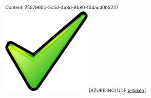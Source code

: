 Content: 7557960c-5c5d-4a3d-8b80-f54acd0b5227![image](76312193-dbdd-4528-bc75-46a62d1e6672.png)
[AZURE.INCLUDE [b-token](c8105625-1c07-48e4-8b85-acbc0dcb677e.md)]
